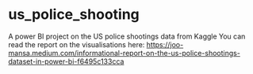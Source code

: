 # us_police_shooting
A power BI project on the US police shootings data from Kaggle
You can read the report on the visualisations here: https://joo-mansa.medium.com/informational-report-on-the-us-police-shootings-dataset-in-power-bi-f6495c133cca
